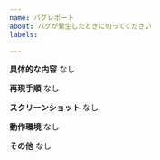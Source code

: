 ```yaml
---
name: バグレポート
about: バグが発生したときに切ってください
labels: 

---
```


**具体的な内容**
なし

**再現手順**
なし

**スクリーンショット**
なし

**動作環境**
なし

**その他**
なし
